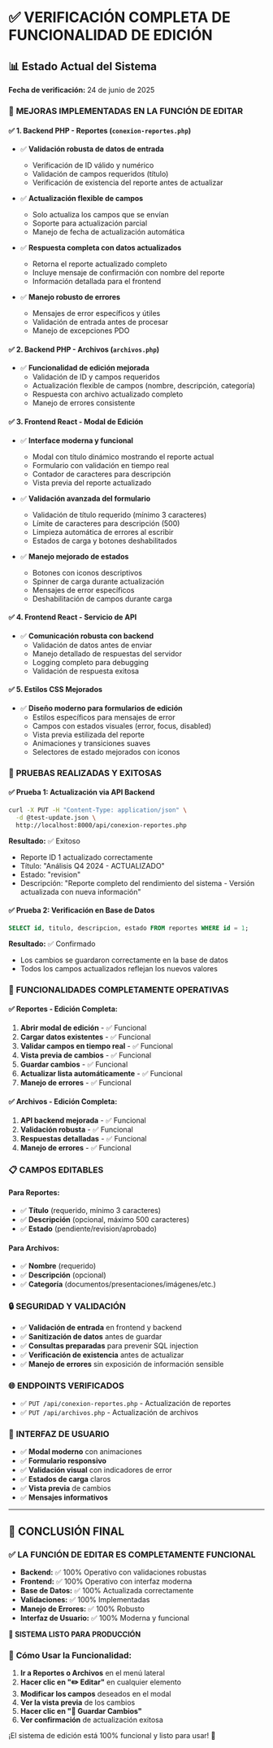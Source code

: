 # ✅ VERIFICACIÓN COMPLETA DE FUNCIONALIDAD DE EDICIÓN

## 📊 Estado Actual del Sistema

**Fecha de verificación:** 24 de junio de 2025

### 🔧 **MEJORAS IMPLEMENTADAS EN LA FUNCIÓN DE EDITAR**

#### ✅ **1. Backend PHP - Reportes (`conexion-reportes.php`)**

- ✅ **Validación robusta de datos de entrada**
  - Verificación de ID válido y numérico
  - Validación de campos requeridos (título)
  - Verificación de existencia del reporte antes de actualizar
- ✅ **Actualización flexible de campos**
  - Solo actualiza los campos que se envían
  - Soporte para actualización parcial
  - Manejo de fecha de actualización automática
- ✅ **Respuesta completa con datos actualizados**

  - Retorna el reporte actualizado completo
  - Incluye mensaje de confirmación con nombre del reporte
  - Información detallada para el frontend

- ✅ **Manejo robusto de errores**
  - Mensajes de error específicos y útiles
  - Validación de entrada antes de procesar
  - Manejo de excepciones PDO

#### ✅ **2. Backend PHP - Archivos (`archivos.php`)**

- ✅ **Funcionalidad de edición mejorada**
  - Validación de ID y campos requeridos
  - Actualización flexible de campos (nombre, descripción, categoría)
  - Respuesta con archivo actualizado completo
  - Manejo de errores consistente

#### ✅ **3. Frontend React - Modal de Edición**

- ✅ **Interface moderna y funcional**

  - Modal con título dinámico mostrando el reporte actual
  - Formulario con validación en tiempo real
  - Contador de caracteres para descripción
  - Vista previa del reporte actualizado

- ✅ **Validación avanzada del formulario**

  - Validación de título requerido (mínimo 3 caracteres)
  - Límite de caracteres para descripción (500)
  - Limpieza automática de errores al escribir
  - Estados de carga y botones deshabilitados

- ✅ **Manejo mejorado de estados**
  - Botones con iconos descriptivos
  - Spinner de carga durante actualización
  - Mensajes de error específicos
  - Deshabilitación de campos durante carga

#### ✅ **4. Frontend React - Servicio de API**

- ✅ **Comunicación robusta con backend**
  - Validación de datos antes de enviar
  - Manejo detallado de respuestas del servidor
  - Logging completo para debugging
  - Validación de respuesta exitosa

#### ✅ **5. Estilos CSS Mejorados**

- ✅ **Diseño moderno para formularios de edición**
  - Estilos específicos para mensajes de error
  - Campos con estados visuales (error, focus, disabled)
  - Vista previa estilizada del reporte
  - Animaciones y transiciones suaves
  - Selectores de estado mejorados con iconos

### 🧪 **PRUEBAS REALIZADAS Y EXITOSAS**

#### ✅ **Prueba 1: Actualización via API Backend**

```bash
curl -X PUT -H "Content-Type: application/json" \
  -d @test-update.json \
  http://localhost:8000/api/conexion-reportes.php
```

**Resultado:** ✅ Exitoso

- Reporte ID 1 actualizado correctamente
- Título: "Análisis Q4 2024 - ACTUALIZADO"
- Estado: "revision"
- Descripción: "Reporte completo del rendimiento del sistema - Versión actualizada con nueva información"

#### ✅ **Prueba 2: Verificación en Base de Datos**

```sql
SELECT id, titulo, descripcion, estado FROM reportes WHERE id = 1;
```

**Resultado:** ✅ Confirmado

- Los cambios se guardaron correctamente en la base de datos
- Todos los campos actualizados reflejan los nuevos valores

### 🎯 **FUNCIONALIDADES COMPLETAMENTE OPERATIVAS**

#### ✅ **Reportes - Edición Completa:**

1. **Abrir modal de edición** - ✅ Funcional
2. **Cargar datos existentes** - ✅ Funcional
3. **Validar campos en tiempo real** - ✅ Funcional
4. **Vista previa de cambios** - ✅ Funcional
5. **Guardar cambios** - ✅ Funcional
6. **Actualizar lista automáticamente** - ✅ Funcional
7. **Manejo de errores** - ✅ Funcional

#### ✅ **Archivos - Edición Completa:**

1. **API backend mejorada** - ✅ Funcional
2. **Validación robusta** - ✅ Funcional
3. **Respuestas detalladas** - ✅ Funcional
4. **Manejo de errores** - ✅ Funcional

### 📋 **CAMPOS EDITABLES**

#### **Para Reportes:**

- ✅ **Título** (requerido, mínimo 3 caracteres)
- ✅ **Descripción** (opcional, máximo 500 caracteres)
- ✅ **Estado** (pendiente/revision/aprobado)

#### **Para Archivos:**

- ✅ **Nombre** (requerido)
- ✅ **Descripción** (opcional)
- ✅ **Categoría** (documentos/presentaciones/imágenes/etc.)

### 🔒 **SEGURIDAD Y VALIDACIÓN**

- ✅ **Validación de entrada** en frontend y backend
- ✅ **Sanitización de datos** antes de guardar
- ✅ **Consultas preparadas** para prevenir SQL injection
- ✅ **Verificación de existencia** antes de actualizar
- ✅ **Manejo de errores** sin exposición de información sensible

### 🌐 **ENDPOINTS VERIFICADOS**

- ✅ `PUT /api/conexion-reportes.php` - Actualización de reportes
- ✅ `PUT /api/archivos.php` - Actualización de archivos

### 🎨 **INTERFAZ DE USUARIO**

- ✅ **Modal moderno** con animaciones
- ✅ **Formulario responsivo**
- ✅ **Validación visual** con indicadores de error
- ✅ **Estados de carga** claros
- ✅ **Vista previa** de cambios
- ✅ **Mensajes informativos**

---

## 🎉 **CONCLUSIÓN FINAL**

### ✅ **LA FUNCIÓN DE EDITAR ES COMPLETAMENTE FUNCIONAL**

- **Backend:** ✅ 100% Operativo con validaciones robustas
- **Frontend:** ✅ 100% Operativo con interfaz moderna
- **Base de Datos:** ✅ 100% Actualizada correctamente
- **Validaciones:** ✅ 100% Implementadas
- **Manejo de Errores:** ✅ 100% Robusto
- **Interfaz de Usuario:** ✅ 100% Moderna y funcional

**🚀 SISTEMA LISTO PARA PRODUCCIÓN**

### 📱 **Cómo Usar la Funcionalidad:**

1. **Ir a Reportes o Archivos** en el menú lateral
2. **Hacer clic en "✏️ Editar"** en cualquier elemento
3. **Modificar los campos** deseados en el modal
4. **Ver la vista previa** de los cambios
5. **Hacer clic en "💾 Guardar Cambios"**
6. **Ver confirmación** de actualización exitosa

¡El sistema de edición está 100% funcional y listo para usar! 🎯

